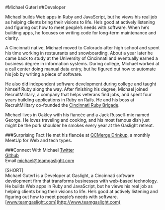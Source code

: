 #Michael Guterl##DeveloperMichael builds Web apps in Ruby and JavaScript, but he views his real job as helping clients bring their visions to life. He’s good at actively listening and figuring out how to meet people’s needs with software. When he’s building apps, he focuses on writing code for long-term maintenance and clarity.A Cincinnati native, Michael moved to Colorado after high school and spent his time working in restaurants and snowboarding. About a year later he came back to study at the University of Cincinnati and eventually earned a business degree in information systems. During college, Michael worked at a call center doing manual data entry, but he figured out how to automate his job by writing a piece of software.He also did independent software development during college and taught himself Ruby along the way. After finishing his degree, Michael joined RecruitMilitary, a company that helps veterans find jobs, and spent four years building applications in Ruby on Rails. He and his boss at RecruitMilitary co-founded the [Cincinnati Ruby Brigade](http://cincyrb.com/).Michael lives in Oakley with his fiancée and a Jack Russell-mix named George. He loves traveling and cooking, and his most famous dish just might be the pork shoulder he smokes every year at the Gaslight retreat.###Surprising FactHe met his fiancée at [QCMerge Drinkup,](http://qcmerge.com/drinkup/) a monthly MeetUp for Web and tech types.###Connect With Michael[Twitter](https://twitter.com/mguterl)<br>[Github](https://github.com/mguterl)<br>Email michael@teamgaslight.com[SHORT]<br>Michael Guterl is a Developer at Gaslight, a Cincinnati software development firm that transforms businesses with web-based technology. He builds Web apps in Ruby and JavaScript, but he views his real job as helping clients bring their visions to life. He’s good at actively listening and figuring out how to meet people’s needs with software. [www.teamgaslight.com](http://www.teamgaslight.com)
